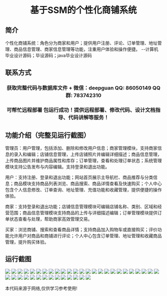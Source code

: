 <p><h1 align="center">基于SSM的个性化商铺系统</h1></p>

## 简介
个性化商铺系统：角色分为商家和用户；提供用户注册、评论、订单管理、地址管理、商品信息管理、商家信息管理等功能，注重用户体验和操作便捷。    --计算机毕业设计源码；毕设源码；java毕业设计源码


## 联系方式
<p><h3 align="center">获取完整代码与数据库文件 + 微信：deepguan QQ: 86050149 QQ群: 783742310</h3></p>
<p><h3 align="center">可帮忙远程部署 包运行成功！提供远程部署、修改代码、设计文档指导、代码讲解等服务！</h3></p>

## 功能介绍（完整见运行截图）
管理员：用户管理，包括添加、删除和修改用户信息；商家管理模块，支持商家信息的录入和编辑；店铺信息管理，上传店铺照片并编辑详细描述；商品信息管理，上传商品图片并维护商品属性和库存；订单管理，查看和处理订单状态；系统管理模块支持公告发布与内容编辑。支持登录和退出功能。

用户：支持注册、登录和退出功能；网站首页展示主导航栏、商品推荐与分类信息；商品模块支持商品列表浏览、商品搜索、商品详情查看及快速购买；个人中心包含个人信息修改、订单查询、地址管理、充值功能和收藏管理，提供便捷的操作体验。

商家：支持登录和退出功能；店铺信息管理模块可编辑店铺名称、类别、区域和经营范围；商品信息管理模块支持商品的上传与详细描述编辑；订单管理模块提供订单状态查看与处理，帮助商家高效管理交易。

买家：浏览商铺、搜索和查看商品详情；支持商品加入购物车或直接购买；评价功能允许用户对商品和商铺进行评论；个人中心包含订单管理、地址管理和收藏商品管理，提升购买体验。


## 运行截图
![](https://bs-1329754181.cos.ap-shanghai.myqcloud.com/ssm/PersonalizedShopSystem/img/001.jpg)
![](https://bs-1329754181.cos.ap-shanghai.myqcloud.com/ssm/PersonalizedShopSystem/img/002.jpg)
![](https://bs-1329754181.cos.ap-shanghai.myqcloud.com/ssm/PersonalizedShopSystem/img/003.jpg)
![](https://bs-1329754181.cos.ap-shanghai.myqcloud.com/ssm/PersonalizedShopSystem/img/004.jpg)
![](https://bs-1329754181.cos.ap-shanghai.myqcloud.com/ssm/PersonalizedShopSystem/img/005.jpg)
![](https://bs-1329754181.cos.ap-shanghai.myqcloud.com/ssm/PersonalizedShopSystem/img/006.jpg)
![](https://bs-1329754181.cos.ap-shanghai.myqcloud.com/ssm/PersonalizedShopSystem/img/007.jpg)
![](https://bs-1329754181.cos.ap-shanghai.myqcloud.com/ssm/PersonalizedShopSystem/img/008.jpg)
![](https://bs-1329754181.cos.ap-shanghai.myqcloud.com/ssm/PersonalizedShopSystem/img/009.jpg)
![](https://bs-1329754181.cos.ap-shanghai.myqcloud.com/ssm/PersonalizedShopSystem/img/010.jpg)
![](https://bs-1329754181.cos.ap-shanghai.myqcloud.com/ssm/PersonalizedShopSystem/img/011.jpg)
![](https://bs-1329754181.cos.ap-shanghai.myqcloud.com/ssm/PersonalizedShopSystem/img/012.jpg)
![](https://bs-1329754181.cos.ap-shanghai.myqcloud.com/ssm/PersonalizedShopSystem/img/013.jpg)
![](https://bs-1329754181.cos.ap-shanghai.myqcloud.com/ssm/PersonalizedShopSystem/img/014.jpg)
![](https://bs-1329754181.cos.ap-shanghai.myqcloud.com/ssm/PersonalizedShopSystem/img/015.jpg)
![](https://bs-1329754181.cos.ap-shanghai.myqcloud.com/ssm/PersonalizedShopSystem/img/016.jpg)
![](https://bs-1329754181.cos.ap-shanghai.myqcloud.com/ssm/PersonalizedShopSystem/img/017.jpg)
![](https://bs-1329754181.cos.ap-shanghai.myqcloud.com/ssm/PersonalizedShopSystem/img/018.jpg)
![](https://bs-1329754181.cos.ap-shanghai.myqcloud.com/ssm/PersonalizedShopSystem/img/019.jpg)
![](https://bs-1329754181.cos.ap-shanghai.myqcloud.com/ssm/PersonalizedShopSystem/img/020.jpg)
![](https://bs-1329754181.cos.ap-shanghai.myqcloud.com/ssm/PersonalizedShopSystem/img/021.jpg)
![](https://bs-1329754181.cos.ap-shanghai.myqcloud.com/ssm/PersonalizedShopSystem/img/022.jpg)
![](https://bs-1329754181.cos.ap-shanghai.myqcloud.com/ssm/PersonalizedShopSystem/img/023.jpg)
![](https://bs-1329754181.cos.ap-shanghai.myqcloud.com/ssm/PersonalizedShopSystem/img/024.jpg)
![](https://bs-1329754181.cos.ap-shanghai.myqcloud.com/ssm/PersonalizedShopSystem/img/025.jpg)
![](https://bs-1329754181.cos.ap-shanghai.myqcloud.com/ssm/PersonalizedShopSystem/img/026.jpg)
![](https://bs-1329754181.cos.ap-shanghai.myqcloud.com/ssm/PersonalizedShopSystem/img/027.jpg)
![](https://bs-1329754181.cos.ap-shanghai.myqcloud.com/ssm/PersonalizedShopSystem/img/028.jpg)
![](https://bs-1329754181.cos.ap-shanghai.myqcloud.com/ssm/PersonalizedShopSystem/img/029.jpg)
![](https://bs-1329754181.cos.ap-shanghai.myqcloud.com/ssm/PersonalizedShopSystem/img/030.jpg)
![](https://bs-1329754181.cos.ap-shanghai.myqcloud.com/ssm/PersonalizedShopSystem/img/031.jpg)
![](https://bs-1329754181.cos.ap-shanghai.myqcloud.com/ssm/PersonalizedShopSystem/img/032.jpg)
![](https://bs-1329754181.cos.ap-shanghai.myqcloud.com/ssm/PersonalizedShopSystem/img/033.jpg)
![](https://bs-1329754181.cos.ap-shanghai.myqcloud.com/ssm/PersonalizedShopSystem/img/034.jpg)
![](https://bs-1329754181.cos.ap-shanghai.myqcloud.com/ssm/PersonalizedShopSystem/img/035.jpg)
![](https://bs-1329754181.cos.ap-shanghai.myqcloud.com/ssm/PersonalizedShopSystem/img/036.jpg)
![](https://bs-1329754181.cos.ap-shanghai.myqcloud.com/ssm/PersonalizedShopSystem/img/037.jpg)
![](https://bs-1329754181.cos.ap-shanghai.myqcloud.com/ssm/PersonalizedShopSystem/img/038.jpg)
![](https://bs-1329754181.cos.ap-shanghai.myqcloud.com/ssm/PersonalizedShopSystem/img/039.jpg)

<p>本代码来源于网络,仅供学习参考使用!</p>
